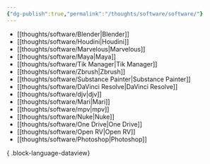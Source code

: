 ```yaml
---
{"dg-publish":true,"permalink":"/thoughts/software/software/"}
---
```


- [[thoughts/software/Blender\|Blender]]
- [[thoughts/software/Houdini\|Houdini]]
- [[thoughts/software/Marvelous\|Marvelous]]
- [[thoughts/software/Maya\|Maya]]
- [[thoughts/software/Tik Manager\|Tik Manager]]
- [[thoughts/software/Zbrush\|Zbrush]]
- [[thoughts/software/Substance Painter\|Substance Painter]]
- [[thoughts/software/DaVinci Resolve\|DaVinci Resolve]]
- [[thoughts/software/djv\|djv]]
- [[thoughts/software/Mari\|Mari]]
- [[thoughts/software/mpv\|mpv]]
- [[thoughts/software/Nuke\|Nuke]]
- [[thoughts/software/One Drive\|One Drive]]
- [[thoughts/software/Open RV\|Open RV]]
- [[thoughts/software/Photoshop\|Photoshop]]

{ .block-language-dataview}
